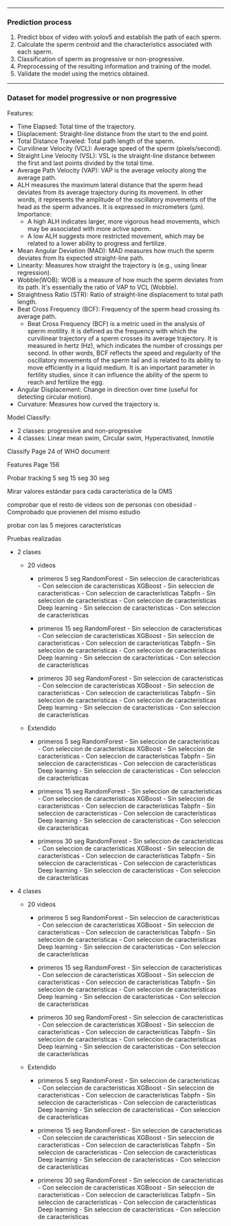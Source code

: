 
---------------

<h3>Prediction process</h3>

1. Predict bbox of video with yolov5 and establish the path of each sperm.
2. Calculate the sperm centroid and the characteristics associated with each sperm.
3. Classification of sperm as progressive or non-progressive.
4. Preprocessing of the resulting information and training of the model.
5. Validate the model using the metrics obtained.

---------------

<h3>Dataset for model progressive or non progressive</h3>
Features:

- Time Elapsed: Total time of the trajectory.
- Displacement: Straight-line distance from the start to the end point.
- Total Distance Traveled: Total path length of the sperm.
- Curvilinear Velocity (VCL): Average speed of the sperm (pixels/second).
- Straight Line Velocity (VSL): VSL is the straight-line distance between the first and last points divided by the total time.
- Average Path Velocity (VAP): VAP is the average velocity along the average path.
- ALH measures the maximum lateral distance that the sperm head deviates from its average trajectory during its movement. In other words, it represents the amplitude of the oscillatory movements of the head as the sperm advances. It is expressed in micrometers (µm). Importance:
    - A high ALH indicates larger, more vigorous head movements, which may be associated with more active sperm.
    - A low ALH suggests more restricted movement, which may be related to a lower ability to progress and fertilize.
- Mean Angular Deviation (MAD): MAD measures how much the sperm deviates from its expected straight-line path.
- Linearity: Measures how straight the trajectory is (e.g., using linear regression).
- Wobble(WOB): WOB is a measure of how much the sperm deviates from its path. It's essentially the ratio of VAP to VCL (Wobble).
- Straightness Ratio (STR): Ratio of straight-line displacement to total path length.
- Beat Cross Frequency (BCF): Frequency of the sperm head crossing its average path.
  - Beat Cross Frequency (BCF) is a metric used in the analysis of sperm motility. It is defined as the frequency with which the curvilinear trajectory of a sperm crosses its average trajectory. It is measured in hertz (Hz), which indicates the number of crossings per second. In other words, BCF reflects the speed and regularity of the oscillatory movements of the sperm tail and is related to its ability to move efficiently in a liquid medium. It is an important parameter in fertility studies, since it can influence the ability of the sperm to reach and fertilize the egg.
- Angular Displacement: Change in direction over time (useful for detecting circular motion).
- Curvature: Measures how curved the trajectory is.


Model Classify:
- 2 classes: progressive and non-progressive
- 4 classes: Linear mean swim, Circular swim, Hyperactivated, Inmotile


Classify
 Page 24 of WHO document

Features
 Page 156 



 Probar tracking
 5 seg
 15 seg
 30 seg


 Mirar valores estándar para cada característica de la OMS

 comprobar que el resto de videos son de personas con obesidad - Comprobado que provienen del mismo estudio

 probar con las 5 mejores características



 Pruebas realizadas

  - 2 clases
    - 20 videos
      - primeros 5 seg
          RandomForest
            - Sin seleccion de caracteristicas
            - Con seleccion de características
          XGBoost
            - Sin seleccion de caracteristicas
            - Con seleccion de características
          Tabpfn
            - Sin seleccion de caracteristicas
            - Con seleccion de características
          Deep learning
            - Sin seleccion de caracteristicas
            - Con seleccion de características

      - primeros 15 seg
          RandomForest
            - Sin seleccion de caracteristicas
            - Con seleccion de características
          XGBoost
            - Sin seleccion de caracteristicas
            - Con seleccion de características
          Tabpfn
            - Sin seleccion de caracteristicas
            - Con seleccion de características
          Deep learning
            - Sin seleccion de caracteristicas
            - Con seleccion de características

      
      - primeros 30 seg
          RandomForest
            - Sin seleccion de caracteristicas
            - Con seleccion de características
          XGBoost
            - Sin seleccion de caracteristicas
            - Con seleccion de características
          Tabpfn
            - Sin seleccion de caracteristicas
            - Con seleccion de características
          Deep learning
            - Sin seleccion de caracteristicas
            - Con seleccion de características

      
    - Extendido
      - primeros 5 seg
          RandomForest
            - Sin seleccion de caracteristicas
            - Con seleccion de características
          XGBoost
            - Sin seleccion de caracteristicas
            - Con seleccion de características
          Tabpfn
            - Sin seleccion de caracteristicas
            - Con seleccion de características
          Deep learning
            - Sin seleccion de caracteristicas
            - Con seleccion de características

      - primeros 15 seg
          RandomForest
            - Sin seleccion de caracteristicas
            - Con seleccion de características
          XGBoost
            - Sin seleccion de caracteristicas
            - Con seleccion de características
          Tabpfn
            - Sin seleccion de caracteristicas
            - Con seleccion de características
          Deep learning
            - Sin seleccion de caracteristicas
            - Con seleccion de características

      
      - primeros 30 seg
          RandomForest
            - Sin seleccion de caracteristicas
            - Con seleccion de características
          XGBoost
            - Sin seleccion de caracteristicas
            - Con seleccion de características
          Tabpfn
            - Sin seleccion de caracteristicas
            - Con seleccion de características
          Deep learning
            - Sin seleccion de caracteristicas
            - Con seleccion de características


  
  - 4 clases
    - 20 videos
      - primeros 5 seg
          RandomForest
            - Sin seleccion de caracteristicas
            - Con seleccion de características
          XGBoost
            - Sin seleccion de caracteristicas
            - Con seleccion de características
          Tabpfn
            - Sin seleccion de caracteristicas
            - Con seleccion de características
          Deep learning
            - Sin seleccion de caracteristicas
            - Con seleccion de características

      - primeros 15 seg
          RandomForest
            - Sin seleccion de caracteristicas
            - Con seleccion de características
          XGBoost
            - Sin seleccion de caracteristicas
            - Con seleccion de características
          Tabpfn
            - Sin seleccion de caracteristicas
            - Con seleccion de características
          Deep learning
            - Sin seleccion de caracteristicas
            - Con seleccion de características

      
      - primeros 30 seg
          RandomForest
            - Sin seleccion de caracteristicas
            - Con seleccion de características
          XGBoost
            - Sin seleccion de caracteristicas
            - Con seleccion de características
          Tabpfn
            - Sin seleccion de caracteristicas
            - Con seleccion de características
          Deep learning
            - Sin seleccion de caracteristicas
            - Con seleccion de características

      
    - Extendido
      - primeros 5 seg
          RandomForest
            - Sin seleccion de caracteristicas
            - Con seleccion de características
          XGBoost
            - Sin seleccion de caracteristicas
            - Con seleccion de características
          Tabpfn
            - Sin seleccion de caracteristicas
            - Con seleccion de características
          Deep learning
            - Sin seleccion de caracteristicas
            - Con seleccion de características

      - primeros 15 seg
          RandomForest
            - Sin seleccion de caracteristicas
            - Con seleccion de características
          XGBoost
            - Sin seleccion de caracteristicas
            - Con seleccion de características
          Tabpfn
            - Sin seleccion de caracteristicas
            - Con seleccion de características
          Deep learning
            - Sin seleccion de caracteristicas
            - Con seleccion de características

      
      - primeros 30 seg
          RandomForest
            - Sin seleccion de caracteristicas
            - Con seleccion de características
          XGBoost
            - Sin seleccion de caracteristicas
            - Con seleccion de características
          Tabpfn
            - Sin seleccion de caracteristicas
            - Con seleccion de características
          Deep learning
            - Sin seleccion de caracteristicas
            - Con seleccion de características
